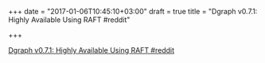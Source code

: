 +++
date = "2017-01-06T10:45:10+03:00"
draft = true
title = "Dgraph v0.7.1: Highly Available Using RAFT  #reddit"

+++

<p><a href="https://t.co/2TNjtuiKSv">Dgraph v0.7.1: Highly Available Using RAFT  #reddit</a></p>
